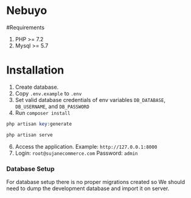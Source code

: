 # Nebuyo

#Requirements
1) PHP >= 7.2
2) Mysql >=  5.7

# Installation

1) Create database.
3) Copy `.env.example` to `.env`
4) Set valid database credentials of env variables `DB_DATABASE`, `DB_USERNAME`, and `DB_PASSWORD`
5) Run `composer install`
```php
php artisan key:generate
```
```php
php artisan serve
```
6) Access the application. Example: `http://127.0.0.1:8000`
7) Login: `root@sujanecommerce.com` Password: `admin`

### Database Setup
 For database setup there is no proper migrations created so We should need to dump the development database and import it on server.
 